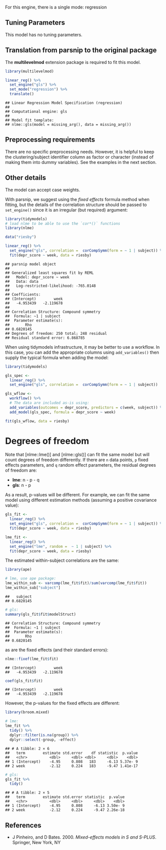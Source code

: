 


For this engine, there is a single mode: regression

## Tuning Parameters

This model has no tuning parameters.

## Translation from parsnip to the original package

The **multilevelmod** extension package is required to fit this model.


```r
library(multilevelmod)

linear_reg() %>% 
  set_engine("gls") %>% 
  set_mode("regression") %>% 
  translate()
```

```
## Linear Regression Model Specification (regression)
## 
## Computational engine: gls 
## 
## Model fit template:
## nlme::gls(model = missing_arg(), data = missing_arg())
```


## Preprocessing requirements

There are no specific preprocessing needs. However, it is helpful to keep the clustering/subject identifier column as factor or character (instead of making them into dummy variables). See the examples in the next section. 

## Other details

The model can accept case weights. 

With parsnip, we suggest using the _fixed effects_ formula method when fitting, but the details of the correlation structure should be passed to `set_engine()` since it is an irregular (but required) argument:


```r
library(tidymodels)
# load nlme to be able to use the `cor*()` functions
library(nlme)

data("riesby")

linear_reg() %>% 
  set_engine("gls", correlation =  corCompSymm(form = ~ 1 | subject)) %>% 
  fit(depr_score ~ week, data = riesby)
```

```
## parsnip model object
## 
## Generalized least squares fit by REML
##   Model: depr_score ~ week 
##   Data: data 
##   Log-restricted-likelihood: -765.0148
## 
## Coefficients:
## (Intercept)        week 
##   -4.953439   -2.119678 
## 
## Correlation Structure: Compound symmetry
##  Formula: ~1 | subject 
##  Parameter estimate(s):
##       Rho 
## 0.6820145 
## Degrees of freedom: 250 total; 248 residual
## Residual standard error: 6.868785
```

When using tidymodels infrastructure, it may be better to use a workflow. In this case, you can add the appropriate columns using `add_variables()` then supply the typical formula when adding the model: 

```r
library(tidymodels)

gls_spec <- 
  linear_reg() %>% 
  set_engine("gls", correlation =  corCompSymm(form = ~ 1 | subject))

gls_wflow <- 
  workflow() %>% 
  # The data are included as-is using:
  add_variables(outcomes = depr_score, predictors = c(week, subject)) %>% 
  add_model(gls_spec, formula = depr_score ~ week)

fit(gls_wflow, data = riesby)
```

# Degrees of freedom

Note that [nlme::lme()] and [nlme::gls()] can fit the same model but will count degrees of freedom differently. If there are `n` data points, `p` fixed effects parameters, and `q` random effect parameters, the residual degrees of freedom are:

* **lme**: n - p - q
* **gls**: n - p

As a result, p-values will be different. For example, we can fit the same model using different estimation methods (assuming a positive covariance value): 


```r
gls_fit <- 
  linear_reg() %>% 
  set_engine("gls", correlation =  corCompSymm(form = ~ 1 | subject)) %>% 
  fit(depr_score ~ week, data = riesby)

lme_fit <-
  linear_reg() %>% 
  set_engine("lme", random =  ~ 1 | subject) %>% 
  fit(depr_score ~ week, data = riesby)
```

The estimated within-subject correlations are the same:


```r
library(ape)

# lme, use ape package:
lme_within_sub <- varcomp(lme_fit$fit)/sum(varcomp(lme_fit$fit))
lme_within_sub["subject"]
```

```
##   subject 
## 0.6820145
```

```r
# gls:
summary(gls_fit$fit$modelStruct)
```

```
## Correlation Structure: Compound symmetry
##  Formula: ~1 | subject 
##  Parameter estimate(s):
##       Rho 
## 0.6820145
```

as are the fixed effects (and their standard errors):


```r
nlme::fixef(lme_fit$fit)
```

```
## (Intercept)        week 
##   -4.953439   -2.119678
```

```r
coef(gls_fit$fit)
```

```
## (Intercept)        week 
##   -4.953439   -2.119678
```

However, the p-values for the fixed effects are different:



```r
library(broom.mixed)

# lme:
lme_fit %>% 
  tidy() %>% 
  dplyr::filter(is.na(group)) %>% 
  dplyr::select(-group, -effect)
```

```
## # A tibble: 2 × 6
##   term        estimate std.error    df statistic  p.value
##   <chr>          <dbl>     <dbl> <dbl>     <dbl>    <dbl>
## 1 (Intercept)    -4.95     0.808   183     -6.13 5.37e- 9
## 2 week           -2.12     0.224   183     -9.47 1.41e-17
```

```r
# gls:
gls_fit %>% 
  tidy()
```

```
## # A tibble: 2 × 5
##   term        estimate std.error statistic  p.value
##   <chr>          <dbl>     <dbl>     <dbl>    <dbl>
## 1 (Intercept)    -4.95     0.808     -6.13 3.50e- 9
## 2 week           -2.12     0.224     -9.47 2.26e-18
```



## References

- J Pinheiro, and D Bates. 2000. _Mixed-effects models in S and S-PLUS_. Springer, New York, NY
 
